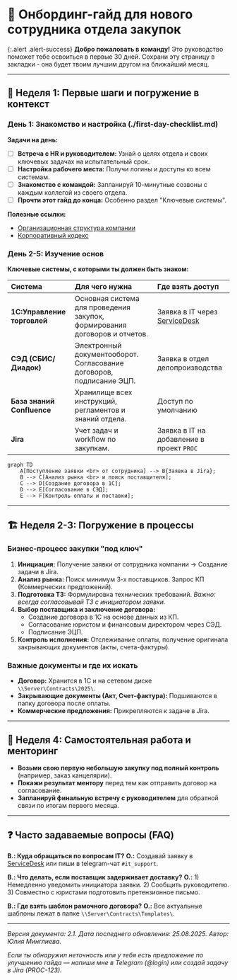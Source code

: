 # 🚀 Онбординг-гайд для нового сотрудника отдела закупок

{:.alert .alert-success}
**Добро пожаловать в команду!** Это руководство поможет тебе освоиться в первые 30 дней. Сохрани эту страницу в закладки - она будет твоим лучшим другом на ближайший месяц.

---

## 📅 Неделя 1: Первые шаги и погружение в контекст

### День 1: Знакомство и настройка (./first-day-checklist.md)

**Задачи на день:**
*   [ ] **Встреча с HR и руководителем:** Узнай о целях отдела и своих ключевых задачах на испытательный срок.
*   [ ] **Настройка рабочего места:** Получи логины и доступы ко всем системам.
*   [ ] **Знакомство с командой:** Запланируй 10-минутные созвоны с каждым коллегой из своего отдела.
*   [ ] **Прочти этот гайд до конца:** Особенно раздел "Ключевые системы".

**Полезные ссылки:**
*   [Организационная структура компании](https://wiki.company.com/HR/OrgChart)
*   [Корпоративный кодекс](https://wiki.company.com/HR/Handbook)

### День 2-5: Изучение основ

**Ключевые системы, с которыми ты должен быть знаком:**

| Система | Для чего нужна | Где взять доступ |
| :--- | :--- | :--- |
| **1C:Управление торговлей** | Основная система для проведения закупок, формирования договоров и отчетов. | Заявка в IT через [ServiceDesk](https://sd.company.com) |
| **СЭД (СБИС/Диадок)** | Электронный документооборот. Согласование договоров, подписание ЭЦП. | Заявка в отдел делопроизводства |
| **База знаний Confluence** | Хранилище всех инструкций, регламентов и знаний отдела. | Доступ по умолчанию |
| **Jira** | Учет задач и workflow по закупкам. | Заявка в IT на добавление в проект `PROC` |

```mermaid
graph TD
    A[Поступление заявки <br> от сотрудника] --> B{Заявка в Jira};
    B --> C[Анализ рынка <br> и поиск поставщителя];
    C --> D[Создание договора в 1С];
    D --> E[Согласование в СЭД];
    E --> F[Контроль оплаты и поставки];
```

---

## 🏗 Неделя 2-3: Погружение в процессы

### Бизнес-процесс закупки "под ключ"

1.  **Инициация:** Получение заявки от сотрудника компании → Создание задачи в Jira.
2.  **Анализ рынка:** Поиск минимум 3-х поставщиков. Запрос КП (Коммерческих предложений).
3.  **Подготовка ТЗ:** Формулировка технических требований. *Важно: всегда согласовывай ТЗ с инициатором заявки.*
4.  **Выбор поставщика и заключение договора:**
    *   Создание договора в 1С на основе данных из КП.
    *   Согласование юристом и финансовым директором через СЭД.
    *   Подписание ЭЦП.
5.  **Контроль исполнения:** Отслеживание оплаты, получение оригинала закрывающих документов (акты, счета-фактуры).

### Важные документы и где их искать

*   **Договор:** Хранится в 1С и на сетевом диске `\\Server\Contracts\2025\`.
*   **Закрывающие документы (Акт, Счет-фактура):** Подшиваются в папку договора после оплаты.
*   **Коммерческие предложения:** Прикрепляются к задаче в Jira.

---

## 🧠 Неделя 4: Самостоятельная работа и менторинг

*   **Возьми свою первую небольшую закупку под полный контроль** (например, заказ канцелярии).
*   **Покажи результат ментору** перед тем как отправить договор на согласование.
*   **Запланируй финальную встречу с руководителем** для обратной связи по итогам первого месяца.

---

## ❓ Часто задаваемые вопросы (FAQ)

**В.: Куда обращаться по вопросам IT?**
**О.:** Создавай заявку в [ServiceDesk](https://sd.company.com) или пиши в telegram-чат `#it_support`.

**В.: Что делать, если поставщик задерживает доставку?**
**О.:** 1) Немедленно уведомить инициатора заявки. 2) Сообщить руководителю. 3) Совместно с юристами подготовить претензионное письмо.

**В.: Где взять шаблон рамочного договора?**
**О.:** Все актуальные шаблоны лежат в папке `\\Server\Contracts\Templates\`.

---
*Версия документа: 2.1. Дата последнего обновления: 25.08.2025. Автор: Юлия Минглиева.*

*Если ты обнаружил неточность или у тебя есть предложение по улучшению гайда — напиши мне в Telegram (@login) или создай задачу в Jira (PROC-123).*
